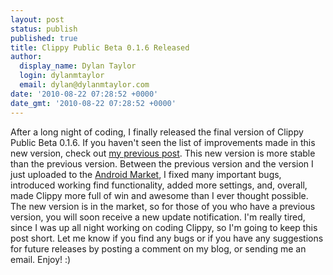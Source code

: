 ```yaml
---
layout: post
status: publish
published: true
title: Clippy Public Beta 0.1.6 Released
author:
  display_name: Dylan Taylor
  login: dylanmtaylor
  email: dylan@dylanmtaylor.com
date: '2010-08-22 07:28:52 +0000'
date_gmt: '2010-08-22 07:28:52 +0000'
---
```

<p>After a long night of coding, I finally released the final version of Clippy Public Beta 0.1.6. If you haven't seen the list of improvements made in this new version, check out <a href="/pages/blog/2010/08/21/clippy-public-beta-0-1-6-is-in-progress/">my previous post</a>. This new version is more stable than the previous version. Between the previous version and the version I just uploaded to the <a class="zem_slink" title="Android Market" rel="homepage" href="http://www.android.com/market/">Android Market</a>, I fixed many important bugs, introduced working find functionality, added more settings, and, overall, made Clippy more full of win and awesome than I ever thought possible. The new version is in the market, so for those of you who have a previous version, you will soon receive a new update notification. I'm really tired, since I was up all night working on coding Clippy, so I'm going to keep this post short. Let me know if you find any bugs or if you have any suggestions for  future releases by posting a comment on my blog, or sending me an email. Enjoy! :)</p>

